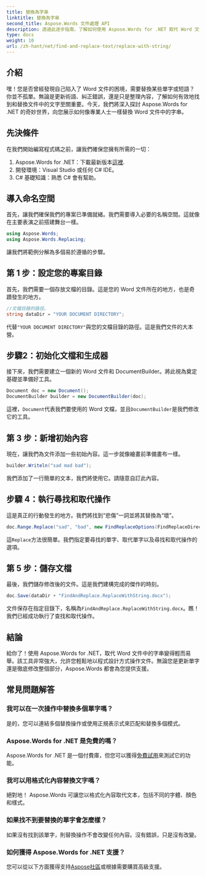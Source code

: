 ```yaml
---
title: 替換為字串
linktitle: 替換為字串
second_title: Aspose.Words 文件處理 API
description: 透過此逐步指南，了解如何使用 Aspose.Words for .NET 取代 Word 文件中的字串。非常適合尋求自動化文件編輯的開發人員。
type: docs
weight: 10
url: /zh-hant/net/find-and-replace-text/replace-with-string/
---
```


## 介紹

嘿！您是否曾經發現自己陷入了 Word 文件的困境，需要替換某些單字或短語？你並不孤單。無論是更新術語、糾正錯誤，還是只是整理內容，了解如何有效地找到和替換文件中的文字至關重要。今天，我們將深入探討 Aspose.Words for .NET 的奇妙世界，向您展示如何像專業人士一樣替換 Word 文件中的字串。

## 先決條件

在我們開始編寫程式碼之前，讓我們確保您擁有所需的一切：

1.  Aspose.Words for .NET：下載最新版本[這裡](https://releases.aspose.com/words/net/).
2. 開發環境：Visual Studio 或任何 C# IDE。
3. C# 基礎知識：熟悉 C# 會有幫助。

## 導入命名空間

首先，讓我們確保我們的專案已準備就緒。我們需要導入必要的名稱空間。這就像在主要表演之前搭建舞台一樣。

```csharp
using Aspose.Words;
using Aspose.Words.Replacing;
```

讓我們將範例分解為多個易於遵循的步驟。

## 第 1 步：設定您的專案目錄

首先，我們需要一個存放文檔的目錄。這是您的 Word 文件所在的地方，也是奇蹟發生的地方。

```csharp
//文檔目錄的路徑。
string dataDir = "YOUR DOCUMENT DIRECTORY";
```

代替`"YOUR DOCUMENT DIRECTORY"`與您的文檔目錄的路徑。這是我們文件的大本營。

## 步驟2：初始化文檔和生成器

接下來，我們需要建立一個新的 Word 文件和 DocumentBuilder。將此視為奠定基礎並準備好工具。

```csharp
Document doc = new Document();
DocumentBuilder builder = new DocumentBuilder(doc);
```

這裡，`Document`代表我們要使用的 Word 文檔，並且`DocumentBuilder`是我們修改它的工具。

## 第 3 步：新增初始內容

現在，讓我們為文件添加一些初始內容。這一步就像繪畫前準備畫布一樣。

```csharp
builder.Writeln("sad mad bad");
```

我們添加了一行簡單的文本，我們將使用它。請隨意自訂此內容。

## 步驟 4：執行尋找和取代操作

這是真正的行動發生的地方。我們將找到“悲傷”一詞並將其替換為“壞”。

```csharp
doc.Range.Replace("sad", "bad", new FindReplaceOptions(FindReplaceDirection.Forward));
```

這`Replace`方法很簡單。我們指定要尋找的單字、取代單字以及尋找和取代操作的選項。

## 第 5 步：儲存文檔

最後，我們儲存修改後的文件。這是我們建構完成的傑作的時刻。

```csharp
doc.Save(dataDir + "FindAndReplace.ReplaceWithString.docx");
```

文件保存在指定目錄下，名稱為`FindAndReplace.ReplaceWithString.docx`。瞧！我們已經成功執行了查找和取代操作。

## 結論

給你了！使用 Aspose.Words for .NET，取代 Word 文件中的字串變得輕而易舉。該工具非常強大，允許您輕鬆地以程式設計方式操作文件。無論您是更新單字還是徹底修改整個部分，Aspose.Words 都會為您提供支援。

## 常見問題解答

### 我可以在一次操作中替換多個單字嗎？
是的，您可以連結多個替換操作或使用正規表示式來匹配和替換多個模式。

### Aspose.Words for .NET 是免費的嗎？
 Aspose.Words for .NET 是一個付費庫，但您可以獲得[免費試用](https://releases.aspose.com/)來測試它的功能。

### 我可以用格式化內容替換文字嗎？
絕對地！ Aspose.Words 可讓您以格式化內容取代文本，包括不同的字體、顏色和樣式。

### 如果找不到要替換的單字會怎麼樣？
如果沒有找到該單字，則替換操作不會改變任何內容。沒有錯誤，只是沒有改變。

### 如何獲得 Aspose.Words for .NET 支援？
您可以從以下方面獲得支持[Aspose社區](https://forum.aspose.com/c/words/8)或根據需要購買高級支援。